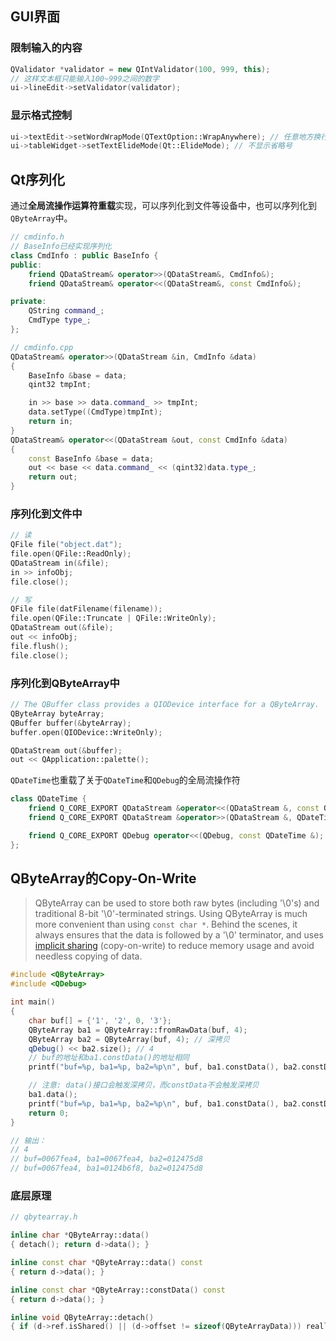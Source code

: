## GUI界面

### 限制输入的内容

```cpp
QValidator *validator = new QIntValidator(100, 999, this);
// 这样文本框只能输入100~999之间的数字
ui->lineEdit->setValidator(validator);
```

### 显示格式控制

```cpp
ui->textEdit->setWordWrapMode(QTextOption::WrapAnywhere); // 任意地方换行
ui->tableWidget->setTextElideMode(Qt::ElideMode); // 不显示省略号
```

## Qt序列化

通过**全局流操作运算符重载**实现，可以序列化到文件等设备中，也可以序列化到`QByteArray`中。

```cpp
// cmdinfo.h
// BaseInfo已经实现序列化
class CmdInfo : public BaseInfo {
public:
    friend QDataStream& operator>>(QDataStream&, CmdInfo&);
    friend QDataStream& operator<<(QDataStream&, const CmdInfo&);

private:
    QString command_;
    CmdType type_;
};

// cmdinfo.cpp
QDataStream& operator>>(QDataStream &in, CmdInfo &data)
{
    BaseInfo &base = data;
    qint32 tmpInt;

    in >> base >> data.command_ >> tmpInt;
    data.setType((CmdType)tmpInt);
    return in;
}
QDataStream& operator<<(QDataStream &out, const CmdInfo &data)
{
    const BaseInfo &base = data;
    out << base << data.command_ << (qint32)data.type_;
    return out;
}
```

### 序列化到文件中

```cpp
// 读
QFile file("object.dat");
file.open(QFile::ReadOnly);
QDataStream in(&file);
in >> infoObj;
file.close();

// 写
QFile file(datFilename(filename));
file.open(QFile::Truncate | QFile::WriteOnly);
QDataStream out(&file);
out << infoObj;
file.flush();
file.close();
```

### 序列化到QByteArray中

```cpp
// The QBuffer class provides a QIODevice interface for a QByteArray.
QByteArray byteArray;
QBuffer buffer(&byteArray);
buffer.open(QIODevice::WriteOnly);

QDataStream out(&buffer);
out << QApplication::palette();
```

`QDateTime`也重载了关于`QDateTime`和`QDebug`的全局流操作符

```cpp
class QDateTime {
    friend Q_CORE_EXPORT QDataStream &operator<<(QDataStream &, const QDateTime &);
    friend Q_CORE_EXPORT QDataStream &operator>>(QDataStream &, QDateTime &);

    friend Q_CORE_EXPORT QDebug operator<<(QDebug, const QDateTime &);
};
```
## QByteArray的Copy-On-Write

> QByteArray can be used to store both raw bytes (including '\0's) and traditional 8-bit '\0'-terminated strings. Using QByteArray is much more convenient than using `const char *`. Behind the scenes, it always ensures that the data is followed by a '\0' terminator, and uses [implicit sharing](https://doc.qt.io/qt-5/implicit-sharing.html) (copy-on-write) to reduce memory usage and avoid needless copying of data.

```cpp
#include <QByteArray>
#include <QDebug>

int main()
{
    char buf[] = {'1', '2', 0, '3'};
    QByteArray ba1 = QByteArray::fromRawData(buf, 4);
    QByteArray ba2 = QByteArray(buf, 4); // 深拷贝
    qDebug() << ba2.size(); // 4
    // buf的地址和ba1.constData()的地址相同
    printf("buf=%p, ba1=%p, ba2=%p\n", buf, ba1.constData(), ba2.constData());

    // 注意: data()接口会触发深拷贝，而constData不会触发深拷贝
    ba1.data();
    printf("buf=%p, ba1=%p, ba2=%p\n", buf, ba1.constData(), ba2.constData());
    return 0;
}

// 输出：
// 4
// buf=0067fea4, ba1=0067fea4, ba2=012475d8
// buf=0067fea4, ba1=0124b6f8, ba2=012475d8
```

### 底层原理

```cpp
// qbytearray.h

inline char *QByteArray::data()
{ detach(); return d->data(); }

inline const char *QByteArray::data() const
{ return d->data(); }

inline const char *QByteArray::constData() const
{ return d->data(); }

inline void QByteArray::detach()
{ if (d->ref.isShared() || (d->offset != sizeof(QByteArrayData))) reallocData(uint(d->size) + 1u, d->detachFlags()); }
```